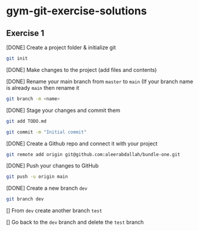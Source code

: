 # gym-git-exercise-solutions

## Exercise 1

[DONE] Create a project folder & initialize git

```sh
git init
```

[DONE] Make changes to the project (add files and contents)

[DONE] Rename your main branch from `master` to `main` (If your branch name is already `main` then rename it

```sh
git branch -m <name>
```

[DONE] Stage your changes and commit them

```sh
git add TODO.md

git commit -m "Initial commit"
```

[DONE] Create a Github repo and connect it with your project

```sh
git remote add origin git@github.com:aleerabdallah/bundle-one.git
```

[DONE] Push your changes to GitHub

```sh
git push -u origin main
```

[DONE] Create a new branch `dev`

```sh
git branch dev
```

[] From `dev` create another branch `test`

[] Go back to the `dev` branch and delete the `test` branch

